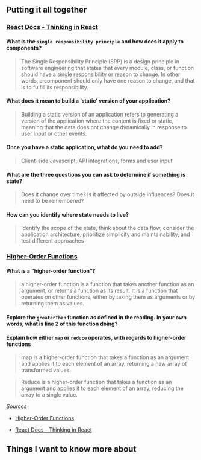 ##  Putting it all together

### [React Docs - Thinking in React](https://reactjs.org/docs/thinking-in-react.html)

#### What is the `single responsibility principle` and how does it apply to components?

> The Single Responsibility Principle (SRP) is a design principle in software engineering that states that every module, class, or function should have a single responsibility or reason to change. In other words, a component should only have one reason to change, and that is to fulfill its responsibility.

#### What does it mean to build a ‘static’ version of your application?

> Building a static version of an application refers to generating a version of the application where the content is fixed or static, meaning that the data does not change dynamically in response to user input or other events.

#### Once you have a static application, what do you need to add?

> Client-side Javascript, API integrations, forms and user input

#### What are the three questions you can ask to determine if something is state?

> Does it change over time? Is it affected by outside influences? Does it need to be remembered?

#### How can you identify where state needs to live?

> Identify the scope of the state, think about the data flow, consider the application architecture, prioritize simplicity and maintainability, and test different approaches

### [Higher-Order Functions](https://eloquentjavascript.net/05_higher_order.html#h_xxCc98lOBK)

#### What is a “higher-order function”?

> a higher-order function is a function that takes another function as an argument, or returns a function as its result. It is a function that operates on other functions, either by taking them as arguments or by returning them as values.

#### Explore the `greaterThan` function as defined in the reading. In your own words, what is line 2 of this function doing?

#### Explain how either `map` or `reduce` operates, with regards to higher-order functions

> map is a higher-order function that takes a function as an argument and applies it to each element of an array, returning a new array of transformed values.

> Reduce is a higher-order function that takes a function as an argument and applies it to each element of an array, reducing the array to a single value.

*Sources*

- [Higher-Order Functions](https://eloquentjavascript.net/05_higher_order.html#h_xxCc98lOBK)

- [React Docs - Thinking in React](https://reactjs.org/docs/thinking-in-react.html)


 ## Things I want to know more about
